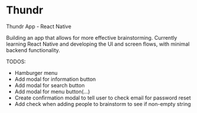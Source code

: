 # Thundr
Thundr App - React Native

Building an app that allows for more effective brainstorming. Currently learning React Native
and developing the UI and screen flows, with minimal backend functionality. 

TODOS:

- Hamburger menu
- Add modal for information button
- Add modal for search button
- Add modal for menu button(…)
- Create confirmation modal to tell user to check email for password reset
- Add check when adding people to brainstorm to see if non-empty string
